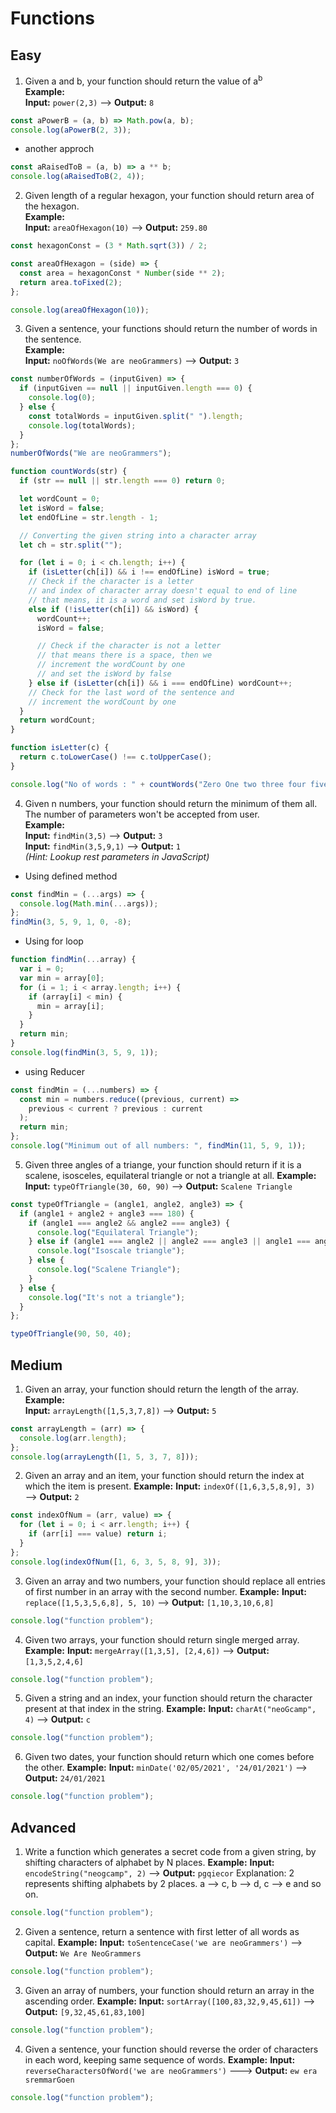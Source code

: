 # Functions

## Easy

1. Given a and b, your function should return the value of a<sup>b</sup>  
   **Example:**  
   **Input:** `power(2,3)` ––> **Output:** `8`

```jsx
const aPowerB = (a, b) => Math.pow(a, b);
console.log(aPowerB(2, 3));
```

- another approch

```jsx
const aRaisedToB = (a, b) => a ** b;
console.log(aRaisedToB(2, 4));
```

2. Given length of a regular hexagon, your function should return area of the hexagon.  
   **Example:**  
   **Input:** `areaOfHexagon(10)` ––> **Output:** `259.80`

```jsx
const hexagonConst = (3 * Math.sqrt(3)) / 2;

const areaOfHexagon = (side) => {
  const area = hexagonConst * Number(side ** 2);
  return area.toFixed(2);
};

console.log(areaOfHexagon(10));
```

3. Given a sentence, your functions should return the number of words in the sentence.  
   **Example:**  
   **Input:** `noOfWords(We are neoGrammers)` ––> **Output:** `3`

```jsx
const numberOfWords = (inputGiven) => {
  if (inputGiven == null || inputGiven.length === 0) {
    console.log(0);
  } else {
    const totalWords = inputGiven.split(" ").length;
    console.log(totalWords);
  }
};
numberOfWords("We are neoGrammers");
```

```jsx
function countWords(str) {
  if (str == null || str.length === 0) return 0;

  let wordCount = 0;
  let isWord = false;
  let endOfLine = str.length - 1;

  // Converting the given string into a character array
  let ch = str.split("");

  for (let i = 0; i < ch.length; i++) {
    if (isLetter(ch[i]) && i !== endOfLine) isWord = true;
    // Check if the character is a letter
    // and index of character array doesn't equal to end of line
    // that means, it is a word and set isWord by true.
    else if (!isLetter(ch[i]) && isWord) {
      wordCount++;
      isWord = false;

      // Check if the character is not a letter
      // that means there is a space, then we
      // increment the wordCount by one
      // and set the isWord by false
    } else if (isLetter(ch[i]) && i === endOfLine) wordCount++;
    // Check for the last word of the sentence and
    // increment the wordCount by one
  }
  return wordCount;
}

function isLetter(c) {
  return c.toLowerCase() !== c.toUpperCase();
}

console.log("No of words : " + countWords("Zero One two three four five"));
```

4. Given n numbers, your function should return the minimum of them all. The number of parameters won't be accepted from user.  
    **Example:**  
    **Input:** `findMin(3,5)` ––> **Output:** `3`  
    **Input:** `findMin(3,5,9,1)` ––> **Output:** `1`  
   _(Hint: Lookup rest parameters in JavaScript)_

- Using defined method

```jsx
const findMin = (...args) => {
  console.log(Math.min(...args));
};
findMin(3, 5, 9, 1, 0, -8);
```

- Using for loop

```jsx
function findMin(...array) {
  var i = 0;
  var min = array[0];
  for (i = 1; i < array.length; i++) {
    if (array[i] < min) {
      min = array[i];
    }
  }
  return min;
}
console.log(findMin(3, 5, 9, 1));
```

- using Reducer

```jsx
const findMin = (...numbers) => {
  const min = numbers.reduce((previous, current) =>
    previous < current ? previous : current
  );
  return min;
};
console.log("Minimum out of all numbers: ", findMin(11, 5, 9, 1));
```

5. Given three angles of a triange, your function should return if it is a scalene, isosceles, equilateral triangle or not a triangle at all.
   **Example:**  
   **Input:** `typeOfTriangle(30, 60, 90)` ––> **Output:** `Scalene Triangle`

```jsx
const typeOfTriangle = (angle1, angle2, angle3) => {
  if (angle1 + angle2 + angle3 === 180) {
    if (angle1 === angle2 && angle2 === angle3) {
      console.log("Equilateral Triangle");
    } else if (angle1 === angle2 || angle2 === angle3 || angle1 === angle3) {
      console.log("Isoscale triangle");
    } else {
      console.log("Scalene Triangle");
    }
  } else {
    console.log("It's not a triangle");
  }
};

typeOfTriangle(90, 50, 40);
```

## Medium

1. Given an array, your function should return the length of the array.  
   **Example:**  
   **Input:** `arrayLength([1,5,3,7,8])` ––> **Output:** `5`

```jsx
const arrayLength = (arr) => {
  console.log(arr.length);
};
console.log(arrayLength([1, 5, 3, 7, 8]));
```

2. Given an array and an item, your function should return the index at which the item is present.
   **Example:**
   **Input:** `indexOf([1,6,3,5,8,9], 3)` ––> **Output:** `2`

```jsx
const indexOfNum = (arr, value) => {
  for (let i = 0; i < arr.length; i++) {
    if (arr[i] === value) return i;
  }
};
console.log(indexOfNum([1, 6, 3, 5, 8, 9], 3));
```

3. Given an array and two numbers, your function should replace all entries of first number in an array with the second number.
   **Example:**
   **Input:** `replace([1,5,3,5,6,8], 5, 10)` ––> **Output:** `[1,10,3,10,6,8]`

```jsx
console.log("function problem");
```

4. Given two arrays, your function should return single merged array.
   **Example:**
   **Input:** `mergeArray([1,3,5], [2,4,6])` ––> **Output:** `[1,3,5,2,4,6]`

```jsx
console.log("function problem");
```

5. Given a string and an index, your function should return the character present at that index in the string.
   **Example:**
   **Input:** `charAt("neoGcamp", 4)` ––> **Output:** `c`

```jsx
console.log("function problem");
```

6. Given two dates, your function should return which one comes before the other.
   **Example:**
   **Input:** `minDate('02/05/2021', '24/01/2021')` ––> **Output:** `24/01/2021`

```jsx
console.log("function problem");
```

## Advanced

1. Write a function which generates a secret code from a given string, by shifting characters of alphabet by N places.
   **Example:**
   **Input:** `encodeString("neogcamp", 2)` ––> **Output:** `pgqiecor`
   Explanation: 2 represents shifting alphabets by 2 places. a –> c, b –> d, c –> e and so on.

```jsx
console.log("function problem");
```

2. Given a sentence, return a sentence with first letter of all words as capital.
   **Example:**
   **Input:** `toSentenceCase('we are neoGrammers')` ––> **Output:** `We Are NeoGrammers`

```jsx
console.log("function problem");
```

3. Given an array of numbers, your function should return an array in the ascending order.
   **Example:**
   **Input:** `sortArray([100,83,32,9,45,61])` ––> **Output:** `[9,32,45,61,83,100]`

```jsx
console.log("function problem");
```

4. Given a sentence, your function should reverse the order of characters in each word, keeping same sequence of words.
   **Example:**
   **Input:** `reverseCharactersOfWord('we are neoGrammers')` –––> **Output:** `ew era sremmarGoen`

```jsx
console.log("function problem");
```
